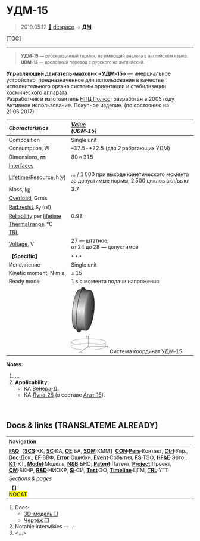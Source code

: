 # УДМ-15
> 2019.05.12 [🚀](../index/index.md) [despace](index.md) → **[ДМ](iu.md)**

[TOC]

---

> <small>**УДМ‑15** — русскоязычный термин, не имеющий аналога в английском языке. **UDM‑15** — дословный перевод с русского на английский.</small>

**Управляющий двигатель‑маховик «УДМ‑15»** — инерциальное устройство, предназначенное для использования в качестве исполнительного органа системы ориентации и стабилизации [космического аппарата](sc.md).  
Разработчик и изготовитель [НПЦ Полюс](zz_polus_tomsk.md); разработан в 2005 году Активное использование. Покупное изделие. (по состоянию на 21.06.2017)

|*Characteristics*|*[Value](si.md)<br> (UDM‑15)*|
|:--|:--|
|Composition|Single unit|
|Consumption, W|–37.5 ‑ +72.5 (для 2 работающих УДМ)|
|Dimensions, ㎜|80 × 315|
|[Interfaces](interface.md)| |
|[Lifetime](lifetime.md)/Resource, h(y)|… / 1 000 при выходе кинетического момента за допустимые нормы; 2 500 циклов вкл/выкл|
|Mass, ㎏|3.7|
|[Overload](vibration.md), Grms| |
|[Rad.resist](ion_rad.md), ㏉ (㎭)| |
|[Reliability](qm.md) per [lifetime](lifetime.md)|0.98|
|[Thermal range](tcs.md), ℃| |
|[TRL](trl.md)| |
|[Voltage](voltage.md), V|27 — штатное;<br> от 24 до 28 — допустимое|
|**【Specific】**|• • •|
|Исполнение|Single unit|
|Kinetic moment, N·m·s|± 15|
|Ready mode|1 s с момента подачи напряжения|
| |[![ ❐](f/iu/a/agat_25_udm-15_pic002.png)](f/iu/a/agat_25_udm-15_pic002.png)|[![](f/iu/a/agat_25_udm-15_pic003_thumb.jpg)](f/iu/a/agat_25_udm-15_pic003.jpg)
| |[![](f/iu/a/agat_25_udm-15_pic001_thumb.jpg)](f/iu/a/agat_25_udm-15_pic001.png) Система координат УДМ‑15|

**Notes:**

   1. …
   1. **Applicability:**
      - КА [Венера‑Д](венера‑д.md).
      - КА [Луна‑26](луна_26.md) (в составе [Агат‑15](agat_15.md)).



<p style="page-break-after:always"> </p>

## Docs & links (TRANSLATEME ALREADY)
|Navigation|
|:--|
|**[FAQ](faq.md)**【**[SCS](scs.md)**·КК, **[SC](sc.md)**·КА, **[OE](oe.md)**·БА, **[SGM](sgm.md)**·КММ】**[CON](contact.md)·[Pers](person.md)**·Контакт, **[Ctrl](control.md)**·Упр., **[Doc](doc.md)**·Док., **[EF](ef.md)**·ВВФ, **[Error](error.md)**·Ошибки, **[Event](event.md)**·События, **[FS](fs.md)**·ТЭО, **[HF&E](hfe.md)**·Эрго., **[KT](kt.md)**·КТ, **[Model](model.md)**·Модель, **[N&B](nnb.md)**·БНО, **[Patent](патент.md)**·Патент, **[Project](project.md)**·Проект, **[QM](qm.md)**·БКНР, **[R&D](rnd.md)**·НИОКР, **[SI](si.md)**·СИ, **[Test](test.md)**·ЭО, **[Timeline](timeline.md)**·ЦГМ, **[TRL](trl.md)**·УГТ|
|*Sections & pages*|
|**【[](.md)】**<br> <mark>NOCAT</mark>|

   1. Docs:
      - [3D-модель ❐](f/iu/a/agat_25_udm-15-0.15_3d_2017.7z)
      - [Чертёж ❐](f/iu/a/agat_25_udm-15-0.15_sketch_2016.djvu)
   1. Notable interwikies — …
   1. <…>
